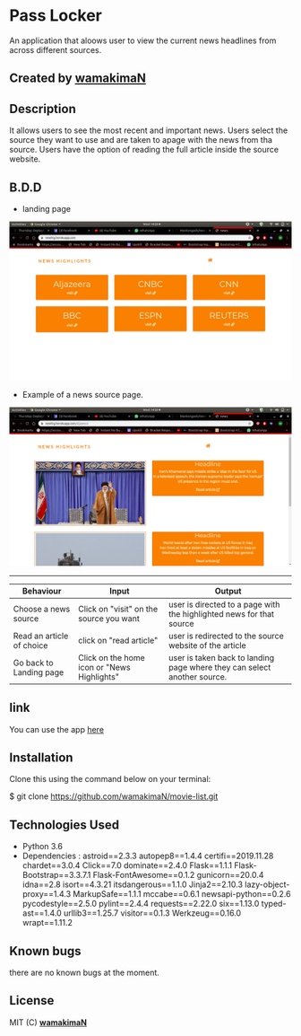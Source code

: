 #                Pass Locker

An application that aloows user to view the current news headlines from across different sources.

## Created by [wamakimaN](https://github.com/wamakimaN)

## Description

It allows users to see the most recent and important news.
Users select the source they want to use and are taken to  apage with the news from tha source.
Users have the option of reading the full article inside the source website.

## B.D.D

* landing page

![Landing page](static/images/landing.png)

* Example of a news source page.

![source page](static/images/source.png)

---

|  Behaviour 	|  Input 	|  Output 	|
|---	|---	|---	|
| Choose a news source  	|   Click on "visit" on the source you want   	|  user is directed to a page with the highlighted news for that source 	|
|   Read an article of choice 	|   click on "read article"  	|   user is redirected to the source website of the article   |
|   Go back to Landing page    |    Click on the home icon or "News Highlights"    |    user is taken back to landing page where they can select another source.     |

## link

You can use the app [here](https://newhig.herokuapp.com/)


## Installation

Clone this using the command below on your terminal:

$ git clone  https://github.com/wamakimaN/movie-list.git

## Technologies Used

* Python 3.6
* Dependencies :
astroid==2.3.3
autopep8==1.4.4
certifi==2019.11.28
chardet==3.0.4
Click==7.0
dominate==2.4.0
Flask==1.1.1
Flask-Bootstrap==3.3.7.1
Flask-FontAwesome==0.1.2
gunicorn==20.0.4
idna==2.8
isort==4.3.21
itsdangerous==1.1.0
Jinja2==2.10.3
lazy-object-proxy==1.4.3
MarkupSafe==1.1.1
mccabe==0.6.1
newsapi-python==0.2.6
pycodestyle==2.5.0
pylint==2.4.4
requests==2.22.0
six==1.13.0
typed-ast==1.4.0
urllib3==1.25.7
visitor==0.1.3
Werkzeug==0.16.0
wrapt==1.11.2

## Known bugs

there are no known bugs at the moment.

## License

MIT (C) **[wamakimaN](https://github.com/wamakimaN)**
